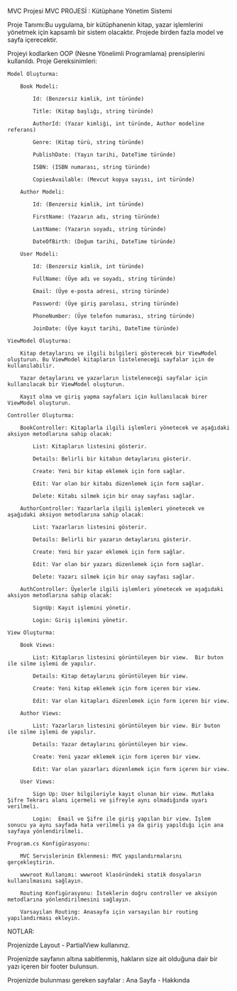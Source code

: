 MVC Projesi
MVC PROJESİ : Kütüphane Yönetim Sistemi

Proje Tanımı:Bu uygulama, bir kütüphanenin kitap, yazar işlemlerini yönetmek için kapsamlı bir sistem olacaktır. Projede birden fazla model ve sayfa içerecektir.

Projeyi kodlarken OOP (Nesne Yönelimli Programlama) prensiplerini kullanıldı.
Proje Gereksinimleri:

    Model Oluşturma:

        Book Modeli:

            Id: (Benzersiz kimlik, int türünde)

            Title: (Kitap başlığı, string türünde)

            AuthorId: (Yazar kimliği, int türünde, Author modeline referans)

            Genre: (Kitap türü, string türünde)

            PublishDate: (Yayın tarihi, DateTime türünde)

            ISBN: (ISBN numarası, string türünde)

            CopiesAvailable: (Mevcut kopya sayısı, int türünde)

        Author Modeli:

            Id: (Benzersiz kimlik, int türünde)

            FirstName: (Yazarın adı, string türünde)

            LastName: (Yazarın soyadı, string türünde)

            DateOfBirth: (Doğum tarihi, DateTime türünde)

        User Modeli:

            Id: (Benzersiz kimlik, int türünde)

            FullName: (Üye adı ve soyadı, string türünde)

            Email: (Üye e-posta adresi, string türünde)

            Password: (Üye giriş parolası, string türünde)

            PhoneNumber: (Üye telefon numarası, string türünde)

            JoinDate: (Üye kayıt tarihi, DateTime türünde)

    ViewModel Oluşturma:

        Kitap detaylarını ve ilgili bilgileri gösterecek bir ViewModel oluşturun. Bu ViewModel kitapların listeleneceği sayfalar için de kullanılabilir.

        Yazar detaylarını ve yazarların listeleneceği sayfalar için kullanılacak bir ViewModel oluşturun.

        Kayıt olma ve giriş yapma sayfaları için kullanılacak birer ViewModel oluşturun.

    Controller Oluşturma:

        BookController: Kitaplarla ilgili işlemleri yönetecek ve aşağıdaki aksiyon metodlarına sahip olacak:

            List: Kitapların listesini gösterir.

            Details: Belirli bir kitabın detaylarını gösterir.

            Create: Yeni bir kitap eklemek için form sağlar.

            Edit: Var olan bir kitabı düzenlemek için form sağlar.

            Delete: Kitabı silmek için bir onay sayfası sağlar.

        AuthorController: Yazarlarla ilgili işlemleri yönetecek ve aşağıdaki aksiyon metodlarına sahip olacak:

            List: Yazarların listesini gösterir.

            Details: Belirli bir yazarın detaylarını gösterir.

            Create: Yeni bir yazar eklemek için form sağlar.

            Edit: Var olan bir yazarı düzenlemek için form sağlar.

            Delete: Yazarı silmek için bir onay sayfası sağlar.

        AuthController: Üyelerle ilgili işlemleri yönetecek ve aşağıdaki aksiyon metodlarına sahip olacak:

            SignUp: Kayıt işlemini yönetir.

            Login: Giriş işlemini yönetir.

    View Oluşturma:

        Book Views:

            List: Kitapların listesini görüntüleyen bir view.  Bir buton ile silme işlemi de yapılır.

            Details: Kitap detaylarını görüntüleyen bir view.

            Create: Yeni kitap eklemek için form içeren bir view.

            Edit: Var olan kitapları düzenlemek için form içeren bir view.

        Author Views:

            List: Yazarların listesini görüntüleyen bir view. Bir buton ile silme işlemi de yapılır.

            Details: Yazar detaylarını görüntüleyen bir view.

            Create: Yeni yazar eklemek için form içeren bir view.

            Edit: Var olan yazarları düzenlemek için form içeren bir view.

        User Views:

            Sign Up: User bilgileriyle kayıt olunan bir view. Mutlaka Şifre Tekrarı alanı içermeli ve şifreyle aynı olmadığında uyarı verilmeli.

            Login:  Email ve Şifre ile giriş yapılan bir view. İşlem sonucu ya aynı sayfada hata verilmeli ya da giriş yapıldığı için ana sayfaya yönlendirilmeli.

    Program.cs Konfigürasyonu:

        MVC Servislerinin Eklenmesi: MVC yapılandırmalarını gerçekleştirin.

        wwwroot Kullanımı: wwwroot klasöründeki statik dosyaların kullanılmasını sağlayın.

        Routing Konfigürasyonu: İsteklerin doğru controller ve aksiyon metodlarına yönlendirilmesini sağlayın.

        Varsayılan Routing: Anasayfa için varsayılan bir routing yapılandırması ekleyin.

NOTLAR:

Projenizde Layout - PartialView kullanınız.

Projenizde sayfanın altına sabitlenmiş, hakların size ait olduğuna dair bir yazı içeren bir footer bulunsun.

Projenizde bulunması gereken sayfalar : Ana Sayfa - Hakkında 
